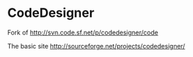 # CodeDesigner
Fork of http://svn.code.sf.net/p/codedesigner/code

The basic site http://sourceforge.net/projects/codedesigner/
